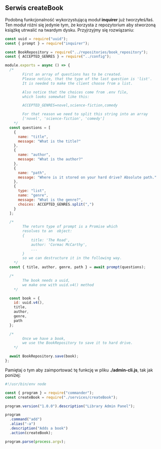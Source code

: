 ## Serwis createBook

Podobną funkcjonalność wykorzystującą moduł **inquirer** już tworzyłeś/łaś. Ten moduł różni się jedynie tym, że korzysta z repozytorium aby stworzoną książkę utrwalić na twardym dysku. Przyjrzyjmy się rozwiązaniu:

```javascript
const uuid = require("uuid");
const { prompt } = require("inquirer");

const BookRepository = require("../repositories/book_repository");
const { ACCEPTED_GENRES } = require("../config");

module.exports = async () => {
  /*
        First an array of questions has to be created.
        Please notice, that the type of the last question is 'list'.
        It is needed to make the client choose from a list.

        Also notice that the choices come from .env file, 
        which looks somewhat like this:

        ACCEPTED_GENRES=novel,science-fiction,comedy

        For that reason we need to split this string into an array
        ['novel', 'science-fiction', 'comedy']
    */
  const questions = [
    {
      name: "title",
      message: "What is the title?"
    },
    {
      name: "author",
      message: "What is the author?"
    },
    {
      name: "path",
      message: "Where is it stored on your hard drive? Absolute path."
    },
    {
      type: "list",
      name: "genre",
      message: "What is the genre?",
      choices: ACCEPTED_GENRES.split(",")
    }
  ];

  /*
        The return type of prompt is a Promise which
        resolves to an  object:
        {
            title: 'The Road',
            author: 'Cormac McCarthy',
            ...
        }
        so we can destructure it in the following way.
    */
  const { title, author, genre, path } = await prompt(questions);

  /*
        The book needs a uuid,
        we make one with uuid.v4() method
    */

  const book = {
    id: uuid.v4(),
    title,
    author,
    genre,
    path
  };

  /*
        Once we have a book,
        we use the BookRepository to save it to hard drive.
    */

  await BookRepository.save(book);
};
```

Pamiętaj o tym aby zaimportować tę funkcję w pliku **./admin-cli.js**, tak jak poniżej:

```javascript
#!/usr/bin/env node

const { program } = require("commander");
const createBook = require("./services/createBook");

program.version("1.0.0").description("Library Admin Panel");

program
  .command("add")
  .alias("-a")
  .description("Adds a book")
  .action(createBook);

program.parse(process.argv);
```

